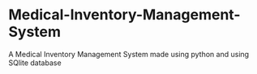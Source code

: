 # Medical-Inventory-Management-System
A Medical Inventory Management System made using python and using SQlite database
